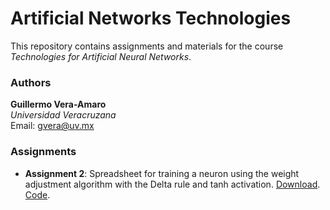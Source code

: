 # Artificial Networks Technologies

This repository contains assignments and materials for the course *Technologies for Artificial Neural Networks*.

### Authors

**Guillermo Vera-Amaro**  
*Universidad Veracruzana*  
Email: gvera@uv.mx

### Assignments

+ **Assignment 2**: Spreadsheet for training a neuron using the weight adjustment algorithm with the Delta rule and tanh activation.
[Download](https://github.com/gverafei/artificial-networks-technologies/raw/refs/heads/main/tarea2/Tarea2.xlsx).
[Code](https://github.com/gverafei/artificial-networks-technologies/blob/main/tarea2/delta.ipynb).



